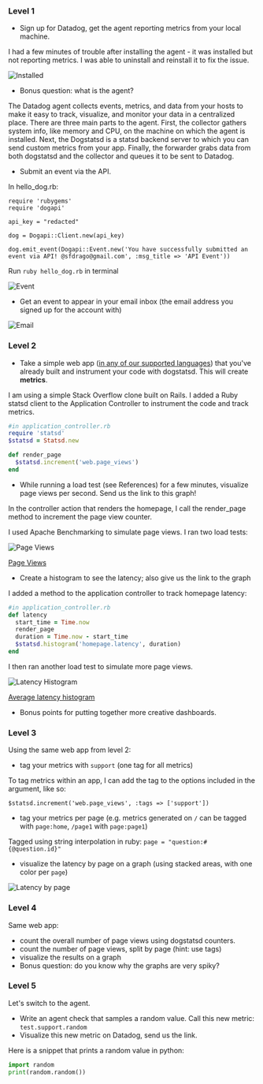 ### Level 1

* Sign up for Datadog, get the agent reporting metrics from your local machine.

I had a few minutes of trouble after installing the agent - it was installed but not reporting metrics. I was able to uninstall and reinstall it to fix the issue.

![Installed](http://i.imgur.com/0abvaKJ.png "Agent installed")

* Bonus question: what is the agent?

The Datadog agent collects events, metrics, and data from your hosts to make it easy to track, visualize, and monitor your data in a centralized place. There are three main parts to the agent. First, the collector gathers system info, like memory and CPU, on the machine on which the agent is installed. Next, the Dogstatsd is a statsd backend server to which you can send custom metrics from your app. Finally, the forwarder grabs data from both dogstatsd and the collector and queues it to be sent to Datadog.

* Submit an event via the API.

In hello_dog.rb:

```
require 'rubygems'
require 'dogapi'

api_key = "redacted"

dog = Dogapi::Client.new(api_key)

dog.emit_event(Dogapi::Event.new('You have successfully submitted an event via API! @sfdrago@gmail.com', :msg_title => 'API Event'))
```

Run `ruby hello_dog.rb` in terminal

![Event](http://i.imgur.com/KmZtIuC.png "Event via Api")

* Get an event to appear in your email inbox (the email address you signed up for the account with)

![Email](http://i.imgur.com/PC7zQN6.png "Email Mention")

### Level 2

* Take a simple web app ([in any of our supported languages](http://docs.datadoghq.com/libraries/)) that you've already built and instrument your code with dogstatsd. This will create **metrics**.

I am using a simple Stack Overflow clone built on Rails. I added a Ruby statsd client to the Application Controller to instrument the code and track metrics.

```ruby
#in application_controller.rb
require 'statsd'
$statsd = Statsd.new

def render_page
  $statsd.increment('web.page_views')
end
```


* While running a load test (see References) for a few minutes, visualize page views per second. Send us the link to this graph!

In the controller action that renders the homepage, I call the render_page method to increment the page view counter.

I used Apache Benchmarking to simulate page views. I ran two load tests:

![Page Views](http://i.imgur.com/PmVsuIH.png "Page Views")

[Page Views](https://app.datadoghq.com/graph/embed?token=c4ff73b1732f108f10212baa55aba5a60af5dfd78025683f83c2be8bd18bc004&height=300&width=600&legend=false)

* Create a histogram to see the latency; also give us the link to the graph

I added a method to the application controller to track homepage latency:

```ruby
#in application_controller.rb
def latency
  start_time = Time.now
  render_page
  duration = Time.now - start_time
  $statsd.histogram('homepage.latency', duration)
end
```

I then ran another load test to simulate more page views.

![Latency Histogram](http://i.imgur.com/WyqXYUi.png "Average Latency Histogram")

[Average latency histogram](https://app.datadoghq.com/graph/embed?token=e7bd4bab9741998196e3be359557a4d0a314c1b33a19fb90339abfc151edf1b3&height=300&width=600&legend=false)

* Bonus points for putting together more creative dashboards.

### Level 3

Using the same web app from level 2:
* tag your metrics with `support` (one tag for all metrics)

To tag metrics within an app, I can add the tag to the options included in the argument, like so:

`$statsd.increment('web.page_views', :tags => ['support'])`

* tag your metrics per page (e.g. metrics generated on `/` can be tagged with `page:home`, `/page1` with  `page:page1`)

Tagged using string interpolation in ruby: `page = "question:#{@question.id}"`

* visualize the latency by page on a graph (using stacked areas, with one color per `page`)

![Latency by page](http://i.imgur.com/Tt9wDzq.png "Average latency by page")

### Level 4

Same web app:
* count the overall number of page views using dogstatsd counters.
* count the number of page views, split by page (hint: use tags)
* visualize the results on a graph
* Bonus question: do you know why the graphs are very spiky?

### Level 5

Let's switch to the agent.

* Write an agent check that samples a random value. Call this new metric: `test.support.random`
* Visualize this new metric on Datadog, send us the link.

Here is a snippet that prints a random value in python:

```python
import random
print(random.random())
```